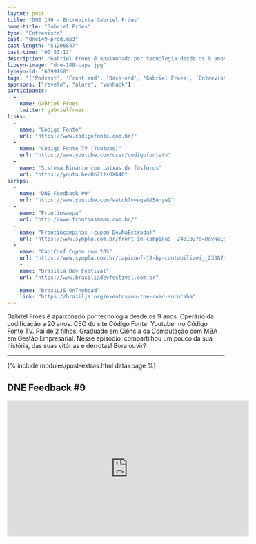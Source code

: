 ```yaml
---
layout: post
title: "DNE 149 - Entrevista Gabriel Fróes"
home-title: "Gabriel Fróes"
type: "Entrevista"
cast: "dne149-prod.mp3"
cast-length: "51206847"
cast-time: "00:53:11"
description: "Gabriel Fróes é apaixonado por tecnologia desde os 9 anos. Operário da codificação a 20 anos. CEO do site Código Fonte. Youtuber no Código Fonte TV. Pai de 2 filhos. Graduado em Ciência da Computação com MBA em Gestão Empresarial. Nesse episódio, compartilhou um pouco da sua história, das suas vitórias e derrotas! Bora ouvir?"
libsyn-image: "dne-149-capa.jpg"
lybsyn-id: "6399150"
tags: "['Podcast', 'Front-end', 'Back-end', 'Gabriel Froes', 'Entrevista']"
sponsors: ["revelo", "alura", "vanhack"]
participants:
  -
    name: Gabriel Froes
    twitter: gabrielfroes
links:
  -
    name: "Código Fonte"
    url: "https://www.codigofonte.com.br/"
  -
    name: "Código Fonte TV (Youtube)"
    url: "https://www.youtube.com/user/codigofontetv"
  -
    name: "Sistema Binário com caixas de fósforos"
    url: "https://youtu.be/Un21tsOXG40"
scraps:
  -
    name: "DNE Feedback #9"
    url: "https://www.youtube.com/watch?v=uqsGU5AnyeQ"
  -
    name: "Frontinsampa"
    url: "http://www.frontinsampa.com.br/"
  -
    name: "Frontincampinas (cupom DevNaEstrada)"
    url: "https://www.sympla.com.br/front-in-campinas__248102?d=DevNaEstrada"
  -
    name: "CapiConf Cupom com 20%"
    url: "https://www.sympla.com.br/capiconf-18-by-contabilizei__233871?d=DEVNAESTRADA"
    -
    name: "Brasilia Dev Festival"
    url: "https://www.brasiliadevfestival.com.br"
    -
    name: "BraziLJS OnTheRoad"
    link: "https://braziljs.org/eventos/on-the-road-sorocaba"
---
```


Gabriel Fróes é apaixonado por tecnologia desde os 9 anos. Operário da codificação a 20 anos. CEO do site Código Fonte. Youtuber no Código Fonte TV. Pai de 2 filhos. Graduado em Ciência da Computação com MBA em Gestão Empresarial.
Nesse episódio, compartilhou um pouco da sua história, das suas vitórias e derrotas! Bora ouvir?

---

{% include modules/post-extras.html data=page %}

<section class="post-youtube">
  <h2 class="post-youtube-title">
    DNE Feedback #9
  </h2>
  <div class="v-wrapper">
    <iframe class="v-iframe" width="560" height="315" src="https://www.youtube.com/embed/uqsGU5AnyeQ" frameborder="0" allowfullscreen></iframe>
  </div>
</section>
